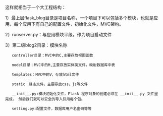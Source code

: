 这样就相当于一个大工程结构：

1）最上层flask_blog目录是项目名称，一个项目下可以包括多个模块，也就是应用，每个应用下有自己的配置文件，初始化文件，MVC架构。

2）runserver.py：与应用模块平级，作为项目启动文件

3）第二级blog2目录：模块名称

       controller目录：MVC中的C,主要存放视图函数

       model目录：MVC中的M,主要存放实体类文件，映射数据库中表

       templates：MVC中的V，存放html文件

       static：静态文件，主要存放css，js等文件

       __init__.py:模块初始化文件，Flask 程序对象的创建必须在 __init__.py 文件里完成， 然后我们就可以安全的导入引用每个包。

       setting.py:配置文件，数据库用户名密码等等
